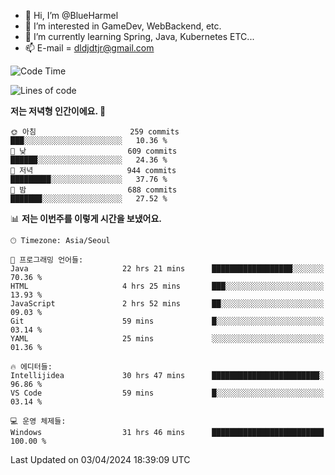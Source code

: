 - 👋 Hi, I’m @BlueHarmel
- 👀 I’m interested in GameDev, WebBackend, etc.
- 🌱 I’m currently learning Spring, Java, Kubernetes ETC...
- 📫 E-mail = dldjdtjr@gmail.com
  <!--START_SECTION:waka-->
![Code Time](http://img.shields.io/badge/Code%20Time-523%20hrs%2059%20mins-blue)

![Lines of code](https://img.shields.io/badge/%EC%A0%80%EB%8A%94%20%EC%97%AC%ED%83%9C%EA%B9%8C%EC%A7%80%20-42.2%20million%20%EC%A4%84%EC%9D%98%20%EC%BD%94%EB%93%9C%EB%A5%BC%20%EC%9E%91%EC%84%B1%ED%96%88%EC%96%B4%EC%9A%94.-blue)

**저는 저녁형 인간이에요. 🦉** 

```text
🌞 아침                     259 commits         ███░░░░░░░░░░░░░░░░░░░░░░   10.36 % 
🌆 낮　                     609 commits         ██████░░░░░░░░░░░░░░░░░░░   24.36 % 
🌃 저녁                     944 commits         █████████░░░░░░░░░░░░░░░░   37.76 % 
🌙 밤　                     688 commits         ███████░░░░░░░░░░░░░░░░░░   27.52 % 
```


📊 **저는 이번주를 이렇게 시간을 보냈어요.** 

```text
🕑︎ Timezone: Asia/Seoul

💬 프로그래밍 언어들: 
Java                     22 hrs 21 mins      ██████████████████░░░░░░░   70.36 % 
HTML                     4 hrs 25 mins       ███░░░░░░░░░░░░░░░░░░░░░░   13.93 % 
JavaScript               2 hrs 52 mins       ██░░░░░░░░░░░░░░░░░░░░░░░   09.03 % 
Git                      59 mins             █░░░░░░░░░░░░░░░░░░░░░░░░   03.14 % 
YAML                     25 mins             ░░░░░░░░░░░░░░░░░░░░░░░░░   01.36 % 

🔥 에디터들: 
Intellijidea             30 hrs 47 mins      ████████████████████████░   96.86 % 
VS Code                  59 mins             █░░░░░░░░░░░░░░░░░░░░░░░░   03.14 % 

💻 운영 체제들: 
Windows                  31 hrs 46 mins      █████████████████████████   100.00 % 
```


 Last Updated on 03/04/2024 18:39:09 UTC
<!--END_SECTION:waka-->
<!---
BlueHarmel/BlueHarmel is a ✨ special ✨ repository because its `README.md` (this file) appears on your GitHub profile.
You can click the Preview link to take a look at your changes.
--->

